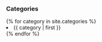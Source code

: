 <h3>Categories</h3>
<span>
	{% for category in site.categories %}
		<li style="font-size: {{ category | last | size | times: 100 | divided_by: site.categories.size | plus: 30 }}%">
			{{ category | first }}
		</li>
	{% endfor %}
</span>